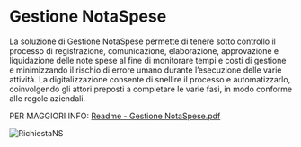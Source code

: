 # Gestione NotaSpese
La soluzione di Gestione NotaSpese permette di tenere sotto controllo il processo di registrazione, comunicazione, elaborazione, approvazione e liquidazione delle note spese al fine di monitorare tempi e costi di gestione e minimizzando il rischio di errore umano durante l’esecuzione delle varie attività. 
La digitalizzazione consente di snellire il processo e automatizzarlo, coinvolgendo gli attori preposti a completare le varie fasi, in modo conforme alle regole aziendali.

PER MAGGIORI INFO: [Readme - Gestione NotaSpese.pdf](https://github.com/Jamio-openwork/Gestione-Nota-Spese/files/7845888/Readme.-.Gestione.NotaSpese.pdf)

![RichiestaNS](https://user-images.githubusercontent.com/86653778/125294060-4328b080-e324-11eb-8a33-4b4cb1a498a3.png)
